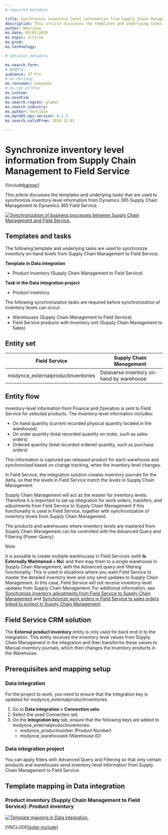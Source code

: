 ```yaml
---
# required metadata

title: Synchronize inventory level information from Supply Chain Management to Field Service 
description: This article discusses the templates and underlying tasks that are used to synchronize inventory-level information from Dynamics 365 Supply Chain Management to Dynamics 365 Field Service.
author: Henrikan
ms.date: 05/07/2019
ms.topic: article
ms.prod: 
ms.technology: 

# optional metadata

ms.search.form: 
# ROBOTS: 
audience: IT Pro
# ms.devlang: 
ms.reviewer: kamaybac
# ms.tgt_pltfrm: 
ms.custom: 
ms.assetid: 
ms.search.region: global
ms.search.industry: 
ms.author: henrikan
ms.dyn365.ops.version: 8.1.3 
ms.search.validFrom: 2018-12-01

---
```


# Synchronize inventory level information from Supply Chain Management to Field Service 

[!include[banner](../includes/banner.md)]



This article discusses the templates and underlying tasks that are used to synchronize inventory-level information from Dynamics 365 Supply Chain Management to Dynamics 365 Field Service.

[![Synchronization of business processes between Supply Chain Management and Field Service.](./media/FSOnHandOW.png)](./media/FSOnHandOW.png)

## Templates and tasks
The following template and underlying tasks are used to synchronize inventory on-hand levels from Supply Chain Management to Field Service.

**Template in Data integration**
- Product Inventory (Supply Chain Management to Field Service)
  
**Task in the Data integration project**
- Product inventory

The following synchronization tasks are required before synchronization of inventory levels can occur:
- Warehouses (Supply Chain Management to Field Service) 
- Field Service products with Inventory unit (Supply Chain Management to Sales) 

## Entity set

| Field Service                      | Supply Chain Management                |
|------------------------------------|----------------------------------------|
| msdynce_externalproductinventories | Dataverse inventory on-hand by warehouse     |

## Entity flow
Inventory-level information from Finance and Operation is sent to Field Service for selected products. The inventory-level information includes: 
- On hand quantity (current recorded physical quantity located in the warehouse)
- On order quantity (total recorded quantity on order, such as sales orders)
- Ordered quantity (total recorded ordered quantity, such as purchase orders)

This information is captured per released product for each warehouse and synchronized based on change tracking, when the inventory level changes.

In Field Service, the integration solution creates inventory journals for the delta, so that the levels in Field Service match the levels in Supply Chain Management.

Supply Chain Management will act as the master for inventory levels. Therefore it is important to set up integration for work orders, transfers, and adjustments from Field Service to Supply Chain Management if this functionality is used in Field Service, together with synchronization of inventory levels from Supply Chain Management.

The products and warehouses where inventory levels are mastered from Supply Chain Management can be controlled with the Advanced Query and Filtering (Power Query).

> [!NOTE]
> It is possible to create multiple warehouses in Field Services (with **Is Externally Maintained = No**) and then map them to a single warehouse in Supply Chain Management, with the Advanced query and filtering functionality. This is used in situations where you want Field Service to master the detailed inventory level and only send updates to Supply Chain Management. In this case, Field Service will not receive inventory-level updates from Supply Chain Management. For additional information, see [Synchronize inventory adjustments from Field Service to Supply Chain Management](/dynamics365/unified-operations/supply-chain/sales-marketing/synchronize-inventory-adjustments) and [Synchronize work orders in Field Service to sales orders linked to project in Supply Chain Management](/dynamics365/unified-operations/supply-chain/sales-marketing/field-service-work-order).

## Field Service CRM solution
The **External product inventory** entity is only used for back end in to the integration. This entity receives the inventory level values from Supply Chain Management in the integration and then transforms those values to Manual inventory journals, which then changes the Inventory products in the Warehouse.

## Prerequisites and mapping setup

### Data integration
For the project to work, you need to ensure that the Integration key is updated for msdynce_externalproductinventories.
1.  Go to **Data integration > Connection sets**.
2.  Select the used Connection set.
3.  On the **Integration key** tab, ensure that the following keys are added to msdynce_externalproductinventories:
      - msdynce_productnumber (Product Number)
      - msdynce_warehouseid (Warehouse ID)
      
### Data integration project
You can apply filters with Advanced Query and Filtering so that only certain products and warehouses send inventory-level information from Supply Chain Management to Field Service.

## Template mapping in Data integration

### Product inventory (Supply Chain Management to Field Service): Product inventory

[![Template mapping in Data integration.](./media/FSinventoryLevel1.png)](./media/FSinventoryLevel1.png)


[!INCLUDE[footer-include](../../includes/footer-banner.md)]

